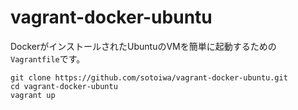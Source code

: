 # vagrant-docker-ubuntu

DockerがインストールされたUbuntuのVMを簡単に起動するための`Vagrantfile`です。

```shell
git clone https://github.com/sotoiwa/vagrant-docker-ubuntu.git
cd vagrant-docker-ubuntu
vagrant up
```
